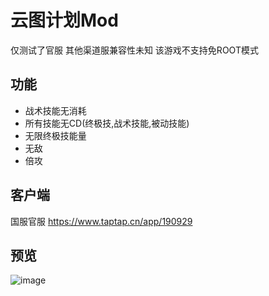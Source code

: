 # 云图计划Mod
仅测试了官服 其他渠道服兼容性未知 该游戏不支持免ROOT模式

## 功能
* 战术技能无消耗
* 所有技能无CD(终极技,战术技能,被动技能)
* 无限终极技能量
* 无敌
* 倍攻

## 客户端
国服官服 https://www.taptap.cn/app/190929

## 预览
![image](https://ads-video-qn.xiaohongshu.com/recruit/bb9826b3c4b8800a58cb1e2bcba2afc750c59bc4)
